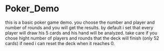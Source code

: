 # Poker_Demo
this is a basic poker game demo. you choose the number and player and number of rounds and you will get the results. by default i set that every player will draw 
his 5 cards and his hand will be analyzed. take care if you chose hight number of players and rounds that the deck will finish (only 52 cards) if need i can reset the deck 
when it reaches 0. 
